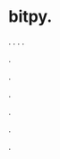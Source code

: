 # bitpy.
.
.
.
.












.






















































.
























.



























.

















































































.










































.
